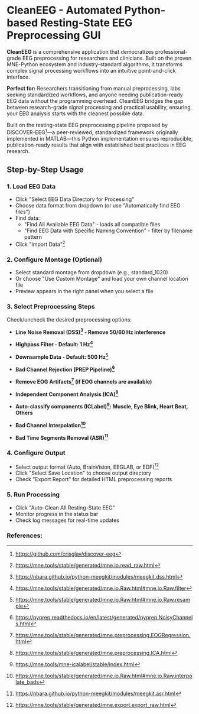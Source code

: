 # CleanEEG - Automated Python-based Resting-State EEG Preprocessing GUI
**CleanEEG** is a comprehensive application that democratizes professional-grade EEG preprocessing for researchers and clinicians. Built on the proven MNE-Python ecosystem and industry-standard algorithms, it transforms complex signal processing workflows into an intuitive point-and-click interface.

**Perfect for:** Researchers transitioning from manual preprocessing, labs seeking standardized workflows, and anyone needing publication-ready EEG data without the programming overhead. CleanEEG bridges the gap between research-grade signal processing and practical usability, ensuring your EEG analysis starts with the cleanest possible data.

Built on the resting-state EEG preprocessing pipeline proposed by DISCOVER-EEG[^1]—a peer-reviewed, standardized framework originally implemented in MATLAB—this Python implementation ensures reproducible, publication-ready results that align with established best practices in EEG research.

## Step-by-Step Usage

### 1. Load EEG Data
- Click "Select EEG Data Directory for Processing"
- Choose data format from dropdown (or use "Automatically find EEG files")
- Find data:
  - "Find All Available EEG Data" - loads all compatible files
  - "Find EEG Data with Specific Naming Convention" - filter by filename pattern
- Click "Import Data"[^2]

### 2. Configure Montage (Optional)
- Select standard montage from dropdown (e.g., standard_1020)
- Or choose "Use Custom Montage" and load your own channel location file
- Preview appears in the right panel when you select a file

### 3. Select Preprocessing Steps
Check/uncheck the desired preprocessing options:

- **Line Noise Removal (DSS)[^3] - Remove 50/60 Hz interference**

- **Highpass Filter - Default: 1 Hz[^4]**

- **Downsample Data - Default: 500 Hz[^5]**

- **Bad Channel Rejection (PREP Pipeline)[^6]**

- **Remove EOG Artifacts[^7] (if EOG channels are available)**

- **Independent Component Analysis (ICA)[^8]**

- **Auto-classify components (ICLabel)[^9]: Muscle, Eye Blink, Heart Beat, Others**

- **Bad Channel Interpolation[^10]**

- **Bad Time Segments Removal (ASR)[^11]**

### 4. Configure Output
- Select output format (Auto, BrainVision, EEGLAB, or EDF)[^12]
- Click "Select Save Location" to choose output directory
- Check "Export Report" for detailed HTML preprocessing reports

### 5. Run Processing
- Click "Auto-Clean All Resting-State EEG"
- Monitor progress in the status bar
- Check log messages for real-time updates

### References:

[^1]: https://github.com/crisglav/discover-eeg

[^2]: https://mne.tools/stable/generated/mne.io.read_raw.html

[^3]: https://nbara.github.io/python-meegkit/modules/meegkit.dss.html

[^4]: https://mne.tools/stable/generated/mne.io.Raw.html#mne.io.Raw.filter

[^5]: https://mne.tools/stable/generated/mne.io.Raw.html#mne.io.Raw.resample

[^6]: https://pyprep.readthedocs.io/en/latest/generated/pyprep.NoisyChannels.html

[^7]: https://mne.tools/stable/generated/mne.preprocessing.EOGRegression.html

[^8]: https://mne.tools/stable/generated/mne.preprocessing.ICA.html

[^9]: https://mne.tools/mne-icalabel/stable/index.html

[^10]: https://mne.tools/stable/generated/mne.io.Raw.html#mne.io.Raw.interpolate_bads

[^11]: https://nbara.github.io/python-meegkit/modules/meegkit.asr.html

[^12]: https://mne.tools/stable/generated/mne.export.export_raw.html
